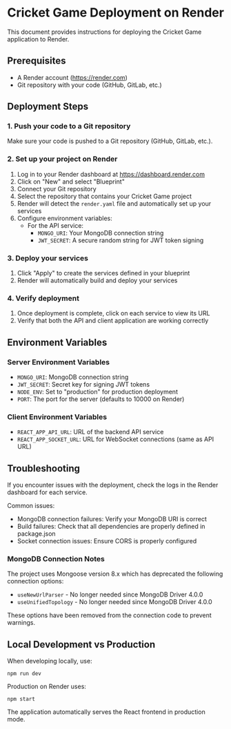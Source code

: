 # Cricket Game Deployment on Render

This document provides instructions for deploying the Cricket Game application to Render.

## Prerequisites

- A Render account (https://render.com)
- Git repository with your code (GitHub, GitLab, etc.)

## Deployment Steps

### 1. Push your code to a Git repository

Make sure your code is pushed to a Git repository (GitHub, GitLab, etc.).

### 2. Set up your project on Render

1. Log in to your Render dashboard at https://dashboard.render.com
2. Click on "New" and select "Blueprint" 
3. Connect your Git repository
4. Select the repository that contains your Cricket Game project
5. Render will detect the `render.yaml` file and automatically set up your services
6. Configure environment variables:
   - For the API service:
     - `MONGO_URI`: Your MongoDB connection string
     - `JWT_SECRET`: A secure random string for JWT token signing

### 3. Deploy your services

1. Click "Apply" to create the services defined in your blueprint
2. Render will automatically build and deploy your services

### 4. Verify deployment

1. Once deployment is complete, click on each service to view its URL
2. Verify that both the API and client application are working correctly

## Environment Variables

### Server Environment Variables

- `MONGO_URI`: MongoDB connection string
- `JWT_SECRET`: Secret key for signing JWT tokens
- `NODE_ENV`: Set to "production" for production deployment
- `PORT`: The port for the server (defaults to 10000 on Render)

### Client Environment Variables

- `REACT_APP_API_URL`: URL of the backend API service
- `REACT_APP_SOCKET_URL`: URL for WebSocket connections (same as API URL)

## Troubleshooting

If you encounter issues with the deployment, check the logs in the Render dashboard for each service.

Common issues:
- MongoDB connection failures: Verify your MongoDB URI is correct
- Build failures: Check that all dependencies are properly defined in package.json
- Socket connection issues: Ensure CORS is properly configured

### MongoDB Connection Notes

The project uses Mongoose version 8.x which has deprecated the following connection options:
- `useNewUrlParser` - No longer needed since MongoDB Driver 4.0.0
- `useUnifiedTopology` - No longer needed since MongoDB Driver 4.0.0

These options have been removed from the connection code to prevent warnings.

## Local Development vs Production

When developing locally, use:
```
npm run dev
```

Production on Render uses:
```
npm start
```

The application automatically serves the React frontend in production mode.
